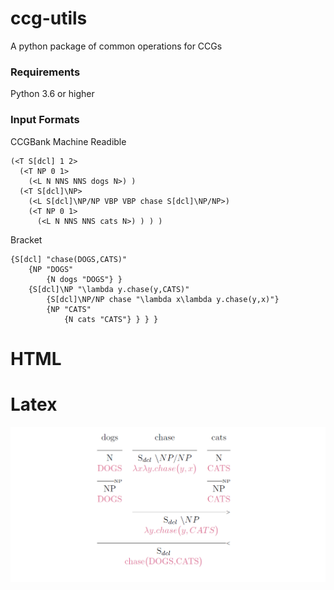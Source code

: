# ccg-utils
A python package of common operations for CCGs

### Requirements
Python 3.6 or higher

### Input Formats
CCGBank Machine Readible
```
(<T S[dcl] 1 2> 
  (<T NP 0 1> 
    (<L N NNS NNS dogs N>) ) 
  (<T S[dcl]\NP> 
    (<L S[dcl]\NP/NP VBP VBP chase S[dcl]\NP/NP>) 
    (<T NP 0 1> 
      (<L N NNS NNS cats N>) ) ) )
```
Bracket
```
{S[dcl] "chase(DOGS,CATS)"
	{NP "DOGS"
		{N dogs "DOGS"} }
	{S[dcl]\NP "\lambda y.chase(y,CATS)"
		{S[dcl]\NP/NP chase "\lambda x\lambda y.chase(y,x)"}
		{NP "CATS"
			{N cats "CATS"} } } }
```
# HTML

# Latex
![ccg latex example](https://github.com/ablodge/ccg-utils/blob/master/ccg-latex-ex.PNG)
